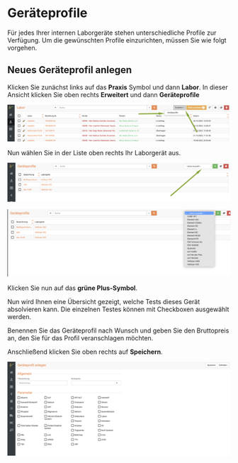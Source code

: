 # Geräteprofile 

Für jedes Ihrer internen Laborgeräte stehen unterschiedliche Profile zur Verfügung. Um die gewünschten Profile einzurichten, müssen Sie wie folgt vorgehen.

## Neues Geräteprofil anlegen  

Klicken Sie zunächst links auf das **Praxis** Symbol und dann **Labor**. 
In dieser Ansicht klicken Sie oben rechts **Erweitert** und dann **Geräteprofile**  

![](../../static/img/Labor/laborprofil1.png)  

Nun wählen Sie in der Liste oben rechts Ihr Laborgerät aus.  

![](../../static/img/Labor/labor_profile3.png) 

![](../../static/img/Labor/labor_profile4.png)  

Klicken Sie nun auf das **grüne Plus-Symbol**.  

Nun wird Ihnen eine Übersicht gezeigt, welche Tests dieses Gerät absolvieren kann. Die einzelnen Testes können mit Checkboxen 
ausgewählt werden.

Benennen Sie das Geräteprofil nach Wunsch und geben Sie den Bruttopreis an, den Sie für das Profil veranschlagen möchten. 

Anschließend klicken Sie oben rechts auf **Speichern**.  

![](../../static/img/Labor/labor_profile5.png)